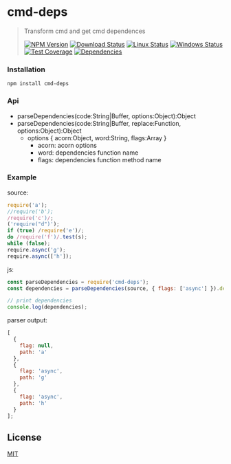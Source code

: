 # cmd-deps

> Transform cmd and get cmd dependences
>
> [![NPM Version][npm-image]][npm-url]
> [![Download Status][download-image]][npm-url]
> [![Linux Status][travis-image]][travis-url]
> [![Windows Status][appveyor-image]][appveyor-url]
> [![Test Coverage][coveralls-image]][coveralls-url]
> [![Dependencies][david-image]][david-url]

### Installation

```
npm install cmd-deps
```

### Api

* parseDependencies(code:String|Buffer, options:Object):Object
* parseDependencies(code:String|Buffer, replace:Function, options:Object):Object
  * options { acorn:Object, word:String, flags:Array }
    * acorn: acorn options
    * word: dependencies function name
    * flags: dependencies function method name

### Example

source:

```js
require('a');
//require('b');
/require('c')/;
('require("d")');
if (true) /require('e')/;
do /require('f')/.test(s);
while (false);
require.async('g');
require.async(['h']);
```

js:

```js
const parseDependencies = require('cmd-deps');
const dependencies = parseDependencies(source, { flags: ['async'] }).dependencies;

// print dependencies
console.log(dependencies);
```

parser output:

```js
[
  {
    flag: null,
    path: 'a'
  },
  {
    flag: 'async',
    path: 'g'
  },
  {
    flag: 'async',
    path: 'h'
  }
];
```

## License

[MIT](LICENSE)

[travis-image]: http://img.shields.io/travis/nuintun/cmd-deps.svg?style=flat-square&label=linux
[travis-url]: https://travis-ci.org/nuintun/cmd-deps
[appveyor-image]: https://img.shields.io/appveyor/ci/nuintun/cmd-deps.svg?style=flat-square&label=windows
[appveyor-url]: https://ci.appveyor.com/project/nuintun/cmd-deps
[coveralls-image]: http://img.shields.io/coveralls/nuintun/cmd-deps/master.svg?style=flat-square
[coveralls-url]: https://coveralls.io/r/nuintun/cmd-deps?branch=master
[david-image]: http://img.shields.io/david/nuintun/cmd-deps.svg?style=flat-square
[david-url]: https://david-dm.org/nuintun/cmd-deps
[npm-image]: http://img.shields.io/npm/v/cmd-deps.svg?style=flat-square
[npm-url]: https://www.npmjs.org/package/cmd-deps
[download-image]: http://img.shields.io/npm/dm/cmd-deps.svg?style=flat-square
